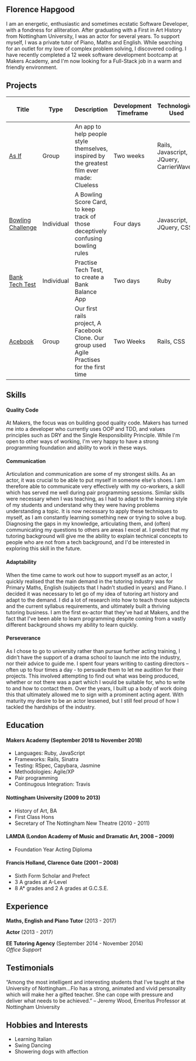 ## Florence Hapgood

I am an energetic, enthusiastic and sometimes ecstatic Software Developer, with a fondness for alliteration. After graduating with a First in Art History from Nottingham University, I was an actor for several years. To support myself, I was a private tutor of Piano, Maths and English. While searching for an outlet for my love of complex problem solving, I discovered coding. I have recently completed a 12 week software development bootcamp at Makers Academy, and I'm now looking for a Full-Stack job in a warm and friendly environment. 

## Projects

|  Title | Type| Description | Development Timeframe | Technologies Used | Test Suites/CIs/CDs Employed |
| -------| ----| -------- |---------------------|-------------------|------------------------------|
| [As If](https://github.com/FlorenceHapgood/wardrobe-app-1)   | Group |  An app to help people style themselves, inspired by the greatest film ever made: Clueless | Two weeks | Rails, Javascript, JQuery, CarrierWave | Travis, Heroku, RSpec, Capybara| 
|[Bowling Challenge](https://github.com/FlorenceHapgood/bowling-challenge) | Individual | A Bowling Score Card, to keep track of those deceptively confusing bowling rules | Four days | Javascript, JQuery, CSS | Jasmine | 
| [Bank Tech Test](https://github.com/FlorenceHapgood/Bank_tech_test/blob/master/README.md) | Individual | Practise Tech Test, to create a Bank Balance App  | Two days | Ruby | RSpec, Capybara |
| [Acebook](https://github.com/FlorenceHapgood/acebook-rails-the-spartans) | Group | Our first rails project, A Facebook Clone. Our group used Agile Practises for the first time | Two Weeks | Rails, CSS | RSpec, Capybara, Travis, Heroku|


## Skills

#### Quality Code

At Makers, the focus was on building good quality code. Makers has turned me into a developer who currently uses OOP and TDD, and values principles such as DRY and the Single Responsibility Principle. While I'm open to other ways of working, I'm very happy to have a strong programming foundation and ability to work in these ways. 

#### Communication

Articulation and communication are some of my strongest skills. As an actor, it was crucial to be able to put myself in someone else's shoes. I am therefore able to communicate very effectively with my co-workers, a skill which has served me well during pair programming sessions. Similar skills were necessary when I was teaching, as I had to adapt to the learning style of my students and understand why they were having problems understanding a topic. It is now necessary to apply these techniques to myself, as I am constantly learning something new or trying to solve a bug. Diagnosing the gaps in my knowledge, articulating them, and (often) communicating my questions to others are areas I excel at. I predict that my tutoring background will give me the ability to explain technical concepts to people who are not from a tech background, and I'd be interested in exploring this skill in the future.

#### Adaptability

When the time came to work out how to support myself as an actor, I quickly realised that the main demand in the tutoring industry was for Primary Maths, English (subjects that I hadn’t studied in years) and Piano. I decided it was necessary to let go of my idea of tutoring art history and adapt to the demand. I did a lot of research into how to teach those subjects and the current syllabus requirements, and ultimately built a thriving tutoring business. I am the first ex-actor that they've had at Makers, and the fact that I've been able to learn programming despite coming from a vastly different background shows my ability to learn quickly. 

#### Perseverance 

As I chose to go to university rather than pursue further acting training, I didn’t have the support of a drama school to launch me into the industry, nor their advice to guide me. I spent four years writing to casting directors – often up to four times a day - to persuade them to let me audition for their projects. This involved attempting to find out what was being produced, whether or not there was a part which I would be suitable for, who to write to and how to contact them. Over the years, I built up a body of work doing this that ultimately allowed me to sign with a prominent acting agent. With maturity my desire to be an actor lessened, but I still feel proud of how I tackled the hardships of the industry. 

## Education

#### Makers Academy (September 2018 to November 2018)

- Languages: Ruby, JavaScript
- Frameworks: Rails, Sinatra
- Testing: RSpec, Capybara, Jasmine 
- Methodologies: Agile/XP
- Pair programming
- Continugous Integration: Travis 

#### Nottingham University (2009 to 2013)

- History of Art, BA
- First Class Hons
- Secretary of The Nottingham New Theatre (2010 - 2011)

#### LAMDA (London Academy of Music and Dramatic Art, 2008 – 2009)
- Foundation Year Acting Diploma

#### Francis Holland, Clarence Gate (2001 – 2008)

- Sixth Form Scholar and Prefect
-	3 A grades at A-Level
-	8 A* grades and 2 A grades at G.C.S.E.

## Experience

**Maths, English and Piano Tutor** (2013 - 2017) 

**Actor** (2013 - 2017)   

**EE Tutoring Agency** (September 2014 - November 2014)    
*Office Support*  

## Testimonials

“Among the most intelligent and interesting students that I’ve taught at the University of Nottingham…Flo has a strong, animated and vivid personality which will make her a gifted teacher. She can cope with pressure and deliver what needs to be achieved.” – Jeremy Wood, Emeritus Professor at Nottingham University

## Hobbies and Interests

-	Learning Italian 
-	Swing Dancing
-	Showering dogs with affection
